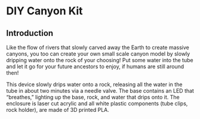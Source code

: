 # DIY Canyon Kit

## Introduction
Like the flow of rivers that slowly carved away the Earth to create massive canyons, you too can create your own small scale canyon model by slowly dripping water onto the rock of your choosing! Put some water into the tube and let it go for your future ancestors to enjoy, if humans are still around then!

This device slowly drips water onto a rock, releasing all the water in the tube in about two minutes via a needle valve. The base contains an LED that “breathes,” lighting up the base, rock, and water that drips onto it. The enclosure is laser cut acrylic and all white plastic components (tube clips, rock holder), are made of 3D printed PLA.
